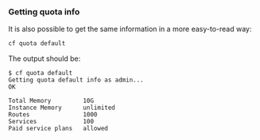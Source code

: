 ### Getting quota info

It is also possible to get the same information in a more easy-to-read way:

```sh
cf quota default
```

The output should be:

```
$ cf quota default
Getting quota default info as admin...
OK

Total Memory         10G
Instance Memory      unlimited
Routes               1000
Services             100
Paid service plans   allowed
```
